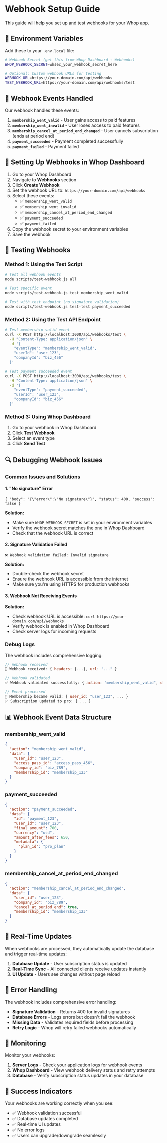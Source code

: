 # Webhook Setup Guide

This guide will help you set up and test webhooks for your Whop app.

## 🔧 Environment Variables

Add these to your `.env.local` file:

```bash
# Webhook Secret (get this from Whop Dashboard → Webhooks)
WHOP_WEBHOOK_SECRET=whsec_your_webhook_secret_here

# Optional: Custom webhook URLs for testing
WEBHOOK_URL=https://your-domain.com/api/webhooks
TEST_WEBHOOK_URL=https://your-domain.com/api/webhooks/test
```

## 🎯 Webhook Events Handled

Our webhook handles these events:

1. **`membership_went_valid`** - User gains access to paid features
2. **`membership_went_invalid`** - User loses access to paid features  
3. **`membership_cancel_at_period_end_changed`** - User cancels subscription (ends at period end)
4. **`payment_succeeded`** - Payment completed successfully
5. **`payment_failed`** - Payment failed

## 🚀 Setting Up Webhooks in Whop Dashboard

1. Go to your Whop Dashboard
2. Navigate to **Webhooks** section
3. Click **Create Webhook**
4. Set the webhook URL to: `https://your-domain.com/api/webhooks`
5. Select these events:
   - ✅ `membership_went_valid`
   - ✅ `membership_went_invalid`
   - ✅ `membership_cancel_at_period_end_changed`
   - ✅ `payment_succeeded`
   - ✅ `payment_failed`
6. Copy the webhook secret to your environment variables
7. Save the webhook

## 🧪 Testing Webhooks

### Method 1: Using the Test Script

```bash
# Test all webhook events
node scripts/test-webhook.js all

# Test specific event
node scripts/test-webhook.js test membership_went_valid

# Test with test endpoint (no signature validation)
node scripts/test-webhook.js test-test payment_succeeded
```

### Method 2: Using the Test API Endpoint

```bash
# Test membership valid event
curl -X POST http://localhost:3000/api/webhooks/test \
  -H "Content-Type: application/json" \
  -d '{
    "eventType": "membership_went_valid",
    "userId": "user_123",
    "companyId": "biz_456"
  }'

# Test payment succeeded event
curl -X POST http://localhost:3000/api/webhooks/test \
  -H "Content-Type: application/json" \
  -d '{
    "eventType": "payment_succeeded",
    "userId": "user_123",
    "companyId": "biz_456"
  }'
```

### Method 3: Using Whop Dashboard

1. Go to your webhook in Whop Dashboard
2. Click **Test Webhook**
3. Select an event type
4. Click **Send Test**

## 🔍 Debugging Webhook Issues

### Common Issues and Solutions

#### 1. "No signature" Error
```
{ "body": "{\"error\":\"No signature\"}", "status": 400, "success": false }
```

**Solution:**
- Make sure `WHOP_WEBHOOK_SECRET` is set in your environment variables
- Verify the webhook secret matches the one in Whop Dashboard
- Check that the webhook URL is correct

#### 2. Signature Validation Failed
```
❌ Webhook validation failed: Invalid signature
```

**Solution:**
- Double-check the webhook secret
- Ensure the webhook URL is accessible from the internet
- Make sure you're using HTTPS for production webhooks

#### 3. Webhook Not Receiving Events
**Solution:**
- Check webhook URL is accessible: `curl https://your-domain.com/api/webhooks`
- Verify webhook is enabled in Whop Dashboard
- Check server logs for incoming requests

### Debug Logs

The webhook includes comprehensive logging:

```javascript
// Webhook received
🔔 Webhook received: { headers: {...}, url: "..." }

// Webhook validated
✅ Webhook validated successfully: { action: "membership_went_valid", data: {...} }

// Event processed
🎉 Membership became valid: { user_id: "user_123", ... }
✅ Subscription updated to pro: { ... }
```

## 📊 Webhook Event Data Structure

### membership_went_valid
```json
{
  "action": "membership_went_valid",
  "data": {
    "user_id": "user_123",
    "access_pass_id": "access_pass_456",
    "company_id": "biz_789",
    "membership_id": "membership_123"
  }
}
```

### payment_succeeded
```json
{
  "action": "payment_succeeded",
  "data": {
    "id": "payment_123",
    "user_id": "user_123",
    "final_amount": 700,
    "currency": "usd",
    "amount_after_fees": 650,
    "metadata": {
      "plan_id": "pro_plan"
    }
  }
}
```

### membership_cancel_at_period_end_changed
```json
{
  "action": "membership_cancel_at_period_end_changed",
  "data": {
    "user_id": "user_123",
    "company_id": "biz_789",
    "cancel_at_period_end": true,
    "membership_id": "membership_123"
  }
}
```

## 🔄 Real-Time Updates

When webhooks are processed, they automatically update the database and trigger real-time updates:

1. **Database Update** - User subscription status is updated
2. **Real-Time Sync** - All connected clients receive updates instantly
3. **UI Update** - Users see changes without page reload

## 🚨 Error Handling

The webhook includes comprehensive error handling:

- **Signature Validation** - Returns 400 for invalid signatures
- **Database Errors** - Logs errors but doesn't fail the webhook
- **Missing Data** - Validates required fields before processing
- **Retry Logic** - Whop will retry failed webhooks automatically

## 📝 Monitoring

Monitor your webhooks:

1. **Server Logs** - Check your application logs for webhook events
2. **Whop Dashboard** - View webhook delivery status and retry attempts
3. **Database** - Verify subscription status updates in your database

## 🎉 Success Indicators

Your webhooks are working correctly when you see:

- ✅ Webhook validation successful
- ✅ Database updates completed
- ✅ Real-time UI updates
- ✅ No error logs
- ✅ Users can upgrade/downgrade seamlessly

